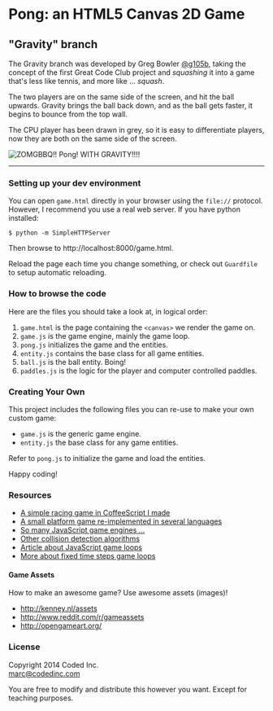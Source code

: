 # Pong: an HTML5 Canvas 2D Game

## "Gravity" branch

The Gravity branch was developed by Greg Bowler [@g105b](http://forum.greatcodeclub.com/users/g105b), taking the concept of the first Great Code Club project and *squashing* it into a game that's less like tennis, and more like ... *squash*.

The two players are on the same side of the screen, and hit the ball upwards. Gravity brings the ball back down, and as the ball gets faster, it begins to bounce from the top wall.

The CPU player has been drawn in grey, so it is easy to differentiate players, now they are both on the same side of the screen.

![ZOMGBBQ!! Pong! WITH GRAVITY!!!!](https://raw2.github.com/g105b/pong/Gravity/preview.png)

-----

### Setting up your dev environment

You can open `game.html` directly in your browser using the `file://` protocol. However, I recommend you use a real web server. If you have python installed:

    $ python -m SimpleHTTPServer

Then browse to http://localhost:8000/game.html.

Reload the page each time you change something, or check out `Guardfile` to setup automatic reloading.

### How to browse the code

Here are the files you should take a look at, in logical order:

1. `game.html` is the page containing the `<canvas>` we render the game on.
2. `game.js` is the game engine, mainly the game loop.
3. `pong.js` initializes the game and the entities.
4. `entity.js` contains the base class for all game entities.
5. `ball.js` is the ball entity. Boing!
6. `paddles.js` is the logic for the player and computer controlled paddles.

### Creating Your Own

This project includes the following files you can re-use to make your own custom game:

- `game.js` is the generic game engine.
- `entity.js` the base class for any game entities.

Refer to `pong.js` to initialize the game and load the entities.

Happy coding!

### Resources

- [A simple racing game in CoffeeScript I made](http://macournoyer.com/game/)
- [A small platform game re-implemented in several languages](https://github.com/alejolp/grounded)
- [So many JavaScript game engines ...](http://html5gameengine.com/)
- [Other collision detection algorithms](http://devmag.org.za/2009/04/13/basic-collision-detection-in-2d-part-1/)
- [Article about JavaScript game loops](http://nokarma.org/2011/02/02/javascript-game-development-the-game-loop/index.html)
- [More about fixed time steps game loops](http://www.flipcode.com/archives/Main_Loop_with_Fixed_Time_Steps.shtml)

#### Game Assets

How to make an awesome game? Use awesome assets (images)!

- http://kenney.nl/assets
- http://www.reddit.com/r/gameassets
- http://opengameart.org/

### License

Copyright 2014 Coded Inc.  
marc@codedinc.com

You are free to modify and distribute this however you want. Except for teaching purposes.
